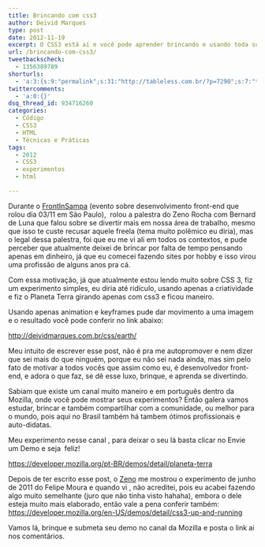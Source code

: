 ```yaml
---
title: Brincando com css3
author: Deivid Marques
type: post
date: 2012-11-19
excerpt: O CSS3 está aí e você pode aprender brincando e usando toda sua criatividade. Conheça o canal da Mozilla onde você pode mostrar seus experimentos.
url: /brincando-com-css3/
tweetbackscheck:
  - 1356389789
shorturls:
  - 'a:3:{s:9:"permalink";s:31:"http://tableless.com.br/?p=7290";s:7:"tinyurl";s:26:"http://tinyurl.com/cdcqcld";s:4:"isgd";s:19:"http://is.gd/LsBX86";}'
twittercomments:
  - 'a:0:{}'
dsq_thread_id: 934716260
categories:
  - Código
  - CSS3
  - HTML
  - Técnicas e Práticas
tags:
  - 2012
  - CSS3
  - experimentos
  - html

---
```

Durante o <a title="FrontInSampa 2012" href="http://www.frontinsampa.com.br" target="_blank">FrontInSampa</a> (evento sobre desenvolvimento front-end que rolou dia 03/11 em São Paulo),  rolou a palestra do Zeno Rocha com Bernard de Luna que falou sobre se divertir mais em nossa área de trabalho, mesmo que isso te custe recusar aquele freela (tema muito polêmico eu diria), mas o legal dessa palestra, foi que eu me vi ali em todos os contextos, e pude perceber que atualmente deixei de brincar por falta de tempo pensando apenas em dinheiro, já que eu comecei fazendo sites por hobby e isso virou uma profissão de alguns anos pra cá.

Com essa motivação, já que atualmente estou lendo muito sobre CSS 3, fiz um experimento simples, eu diria até ridículo, usando apenas a criatividade e fiz o Planeta Terra girando apenas com css3 e ficou maneiro.

Usando apenas animation e keyframes pude dar movimento a uma imagem e o resultado você pode conferir no link abaixo:
  
<http://deividmarques.com.br/css/earth/>

Meu intuito de escrever esse post, não é pra me autopromover e nem dizer que sei mais do que ninguém, porque eu não sei nada ainda, mas sim pelo fato de motivar a todos vocês que assim como eu, é desenvolvedor front-end, e adora o que faz, se dê esse luxo, brinque, e aprenda se divertindo.

Sabiam que existe um canal muito maneiro e em português dentro da Mozilla, onde você pode mostrar seus experimentos? Então galera vamos estudar, brincar e também compartilhar com a comunidade, ou melhor para o mundo, pois aqui no Brasil também há tambem ótimos profissionais e auto-didatas.

Meu experimento nesse canal , para deixar o seu lá basta clicar no Envie um Demo e seja  feliz!
  
<https://developer.mozilla.org/pt-BR/demos/detail/planeta-terra>

Depois de ter escrito esse post, o <a title="Materias escritas por Zeno Rocha" href="http://tableless.com.br/author/zeno/" target="_blank">Zeno</a> me mostrou o experimento de junho de 2011 do Felipe Moura e quando vi , não acreditei, pois eu acabei fazendo algo muito semelhante (juro que não tinha visto hahaha), embora o dele esteja muito mais elaborado, então vale a pena conferir também: <https://developer.mozilla.org/en-US/demos/detail/css3-up-and-running>

Vamos lá, brinque e submeta seu demo no canal da Mozilla e posta o link ai nos comentários.